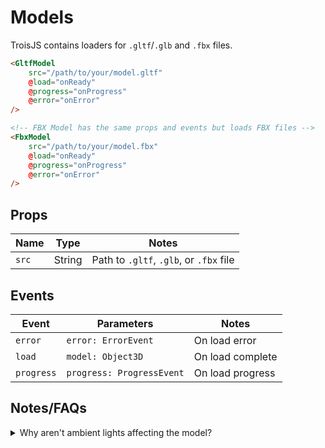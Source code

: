# Models

TroisJS contains loaders for `.gltf`/`.glb` and `.fbx` files.

```html
<GltfModel
    src="/path/to/your/model.gltf"
    @load="onReady"
    @progress="onProgress"
    @error="onError"
/>

<!-- FBX Model has the same props and events but loads FBX files -->
<FbxModel
    src="/path/to/your/model.fbx"
    @load="onReady"
    @progress="onProgress"
    @error="onError"
/>
```

## Props
| Name  | Type   | Notes                                   |
| ----- | ------ | --------------------------------------- |
| `src` | String | Path to `.gltf`, `.glb`, or `.fbx` file |

## Events
| Event      | Parameters                | Notes            |
| ---------- | ------------------------- | ---------------- |
| `error`    | `error: ErrorEvent`       | On load error    |
| `load`     | `model: Object3D`         | On load complete |
| `progress` | `progress: ProgressEvent` | On load progress |

## Notes/FAQs
<details>
<summary>Why aren't ambient lights affecting the model?</summary>

Occasionally, models will have their materials' metalness set to 0 and look unaffected by AmbientLights. To fix (see [here](https://discourse.threejs.org/t/ambient-light-and-gltf-models-not-working-results-in-black-model/7428/5) for explanation):

```html
<template>
    <!-- ... -->
        <GltfModel src="..." @load="onReady"/>
    <!-- ... -->
</template>

<script>
export default {
    methods: {
        onReady(model){
            model.scene.traverse(o => {
                if (o.isMesh){
                    // handle both multiple and single materials
                    const asArray = Array.isArray(o.material) ? o.material : [o.material]
                    // 0 works for matte materials - change as needed
                    asArray.forEach(mat => mat.metalness = 0)
                }
            })
        }
    }
}
</script>
```
</details>
